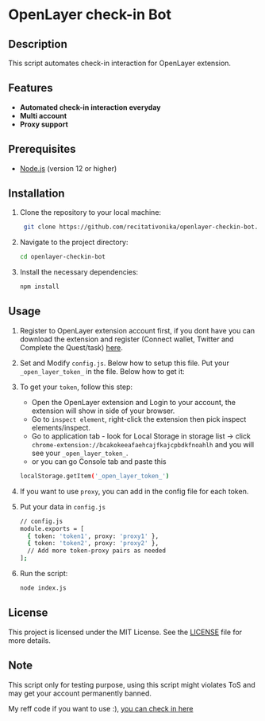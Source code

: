 # OpenLayer check-in Bot 

## Description
This script automates check-in interaction for OpenLayer extension.

## Features
- **Automated check-in interaction everyday**
- **Multi account**
- **Proxy support**

## Prerequisites
- [Node.js](https://nodejs.org/) (version 12 or higher)

## Installation

1. Clone the repository to your local machine:
   ```bash
	git clone https://github.com/recitativonika/openlayer-checkin-bot.git
   ```
2. Navigate to the project directory:
	```bash
	cd openlayer-checkin-bot
	```
3. Install the necessary dependencies:
	```bash
	npm install
	```

## Usage
1. Register to OpenLayer extension account first, if you dont have you can download the extension and register (Connect wallet, Twitter and Complete the Quest/task) [here](https://chromewebstore.google.com/detail/openlayer-extension/bcakokeeafaehcajfkajcpbdkfnoahlh).
2. Set and Modify `config.js`. Below how to setup this file. Put your `_open_layer_token_` in the file. Below how to get it:
3. To get your `token`, follow this step:
	- Open the OpenLayer extension and Login to your account, the extension will show in side of your browser.
	- Go to `inspect element`, right-click the extension then pick inspect elements/inspect.
	- Go to application tab - look for Local Storage in storage list -> click `chrome-extension://bcakokeeafaehcajfkajcpbdkfnoahlh` and you will see your `_open_layer_token_`.
	- or you can go Console tab and paste this 
	```bash
	localStorage.getItem('_open_layer_token_')
	```
4. If you want to use `proxy`, you can add in the config file for each token.
6. Put your data in `config.js`
	```bash
	// config.js
	module.exports = [
	  { token: 'token1', proxy: 'proxy1' },
	  { token: 'token2', proxy: 'proxy2' },
	  // Add more token-proxy pairs as needed
	];

	```

5. Run the script:
	```bash
	node index.js
	```

## License
This project is licensed under the MIT License. See the [LICENSE](LICENSE) file for more details.

## Note
This script only for testing purpose, using this script might violates ToS and may get your account permanently banned.

My reff code if you want to use :), [you can check in here](https://gist.github.com/recitativonika/f2581184a0b724a451dfe1964241bf06)
